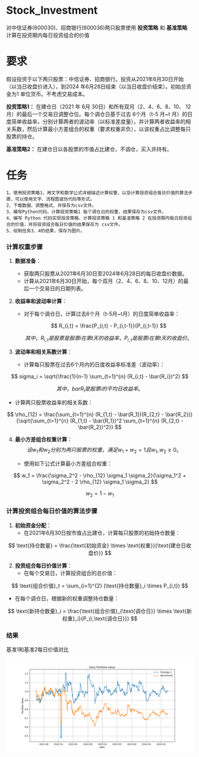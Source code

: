# Stock_Investment
对中信证券(600030)、招商银行(600036)两只股票使用 **投资策略** 和 **基准策略** 计算在投资期内每日投资组合的价值

# 要求
假设投资于以下两只股票：中信证券、招商银行。投资从2021年6月30日开始（以当日收盘价进入），到2024 年6月28日结束（以当日收盘价结束）。初始总资金为1 单位货币。不考虑交易成本。

**投资策略1：** 在建仓日（2021 年 6月 30日）和所有双月（2、4、6、8、10、 12月）的最后一个交易日调整仓位。每个调仓日基于过去 6个月（t-5 月~t 月）的日度简单收益率，分别计算两者的波动率（以标准差度量），并计算两者收益率的相关系数，然后计算最小方差组合的权重（要求权重非负），以该权重占比调整每只股票的持仓。

**基准策略2：** 在建仓日以各股票的市值占比建仓，不调仓，买入并持有。

# 任务
```
1、使用投资策略1，用文字和数学公式详细描述计算权重、以及计算投资组合每日价值的算法步骤，可以使用文字、流程图或伪代码等形式。
2、下载数据、调整格式、并保存为csv文件。
3、编写Python代码，计算投资策略1 每个调仓日的权重，结果保存为csv文件。
4、编写 Python 代码实现投资策略，计算投资策略 1 和基准策略 2 在投资期内每日投资组合的价值，并将投资组合每日价值的结果保存为 csv文件。
5、绘制任务3、4的结果，保存为图片。
```



### 计算权重步骤

1. **数据准备**：
   - 获取两只股票从2021年6月30日至2024年6月28日的每日收盘价数据。
   - 计算从2021年6月30日开始，每个双月（2、4、6、8、10、12月）的最后一个交易日的日期列表。

2. **收益率和波动率计算**：
   - 对于每个调仓日，计算过去6个月（t-5月~t月）的日度简单收益率：

     $$
     R_{i,t} = \frac{P_{i,t} - P_{i,t-1}}{P_{i,t-1}}
     $$
   
     $$
     其中，R_{i,t}是股票是股票 i 在第 t 天的收益率，  P_{i,t}  是股票  i  在第  t  天的收盘价。
     $$
   
3. **波动率和相关系数计算**：
   
   - 计算每只股票在过去6个月内的日度收益率标准差（波动率）：

     
$$
     sigma_i = \sqrt{\frac{1}{n-1} \sum_{t=1}^{n} (R_{i,t} - \bar{R_i})^2}
$$

$$
     其中，  bar{R_i}  是股票  i  的平均日收益率。
$$
     
     
     
   - 计算两只股票收益率的相关系数：

$$
     \rho_{12} = \frac{\sum_{t=1}^{n} (R_{1,t} - \bar{R_1})(R_{2,t} - \bar{R_2})}{\sqrt{\sum_{t=1}^{n} (R_{1,t} - \bar{R_1})^2 \sum_{t=1}^{n} (R_{2,t} - \bar{R_2})^2}} 
$$
   
4. **最小方差组合权重计算**：
$$
     设  w_1  和  w_2  分别为两只股票的权重，满足  w_1 + w_2 = 1  且  w_1, w_2 \geq 0 。
$$
   
   - 使用如下公式计算最小方差组合权重：

$$
     w_1 = \frac{\sigma_2^2 - \rho_{12} \sigma_1 \sigma_2}{\sigma_1^2 + \sigma_2^2 - 2 \rho_{12} \sigma_1 \sigma_2}
$$
  
$$   
     w_2 = 1 - w_1
$$

### 计算投资组合每日价值的算法步骤

1. **初始资金分配**：
   - 在2021年6月30日按市值占比建仓，计算每只股票的初始持仓数量：

$$
     \text{持仓数量} = \frac{\text{初始资金} \times \text{权重}}{\text{建仓日收盘价}}
$$

2. **投资组合每日价值计算**：
   - 在每个交易日，计算投资组合的总价值：

$$
\text{组合价值}_t = \sum_{i=1}^{2} (\text{持仓数量}_i \times P_{i,t})
$$

   - 在每个调仓日，根据新的权重调整持仓数量：

$$
\text{新持仓数量}_i = \frac{\text{组合价值}_{\text{调仓日}} \times \text{新权重}_i}{P_{i,\text{调仓日}}} 
$$

### 结果
基准1和基准2每日价值对比

![1](./result/portfolio_values.png)